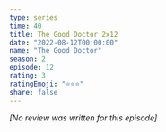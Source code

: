 ```yaml
---
type: series
time: 40
title: The Good Doctor 2x12
date: "2022-08-12T00:00:00"
name: "The Good Doctor"
season: 2
episode: 12
rating: 3
ratingEmoji: "⭐️⭐️⭐️"
share: false
---
```


*[No review was written for this episode]*